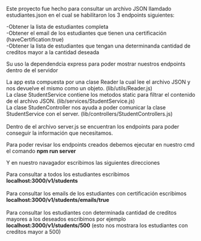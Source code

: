 Este proyecto fue hecho para consultar un archivo JSON llamdado estudiantes.json en el cual se habilitaron los 3 endpoints siguientes:

<p>
 -Obtener la lista de estudiantes completa <br>
 -Obtener el email de los estudiantes que tienen una certificación (haveCertification:true) <br>
 -Obtener la lista de estudiantes que tengan una determinanda cantidad de creditos mayor a la cantidad deseada <br>
</p>

Su uso la dependendcia express para poder mostrar nuestros endpoints dentro de el servidor
<p>
La app esta compuesta por una clase Reader la cual lee el archivo JSON y 
nos devuelve el mismo como un objeto. (lib/utils/Reader.js) <br>
La clase StudentService contiene los metodos static para filtrar el contenido
de el archivo JSON. (lib/services/StudentService.js) <br>
La clase StudenController nos ayuda a poder comunicar la clase StudentService 
con el server. (lib/controllers/StudentControllers.js) <br> <br>
Dentro de el archivo server.js se encuentran los endpoints para poder conseguir la información que necesitamos. 
</p>
<p>
Para poder revisar los endpoints creados debemos ejecutar en nuestro cmd el comando <b>npm run server</b>
</p>
<p>
Y en nuestro navagador escribimos las siguientes direcciones <br>
</p>
Para consultar a todos los estudiantes escribimos <b>localhost:3000/v1/students</b> <br> <br>
Para consultar los emails de los estudiantes con certificación escribimos <b>localhost:3000/v1/students/emails/true</b> <br> <br>
Para consultar los estudiantes con determinada cantidad de creditos mayores a los deseados escribimos por ejemplo <b>localhost:3000/v1/students/500</b> (esto nos mostrara los estudiantes con creditos mayor a 500) 

